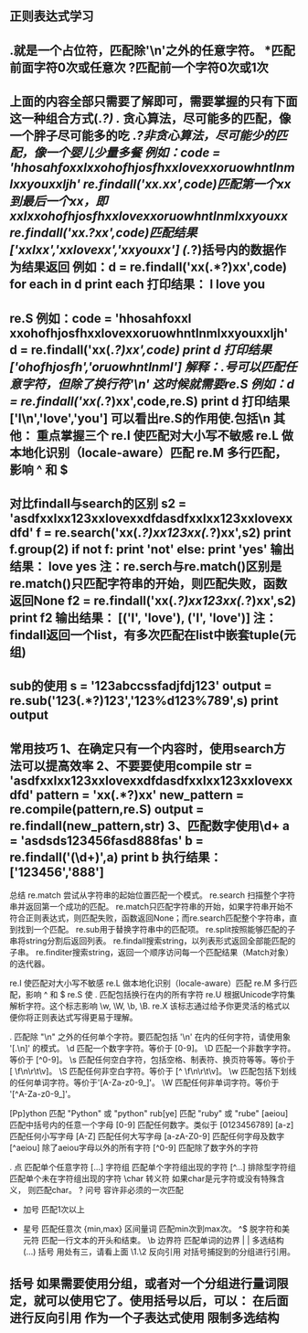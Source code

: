 ﻿## 正则表达式学习
.就是一个占位符，匹配除'\n'之外的任意字符。
*匹配前面字符0次或任意次
?匹配前一个字符0次或1次
-----------------------------------------------------------------
上面的内容全部只需要了解即可，需要掌握的只有下面这一种组合方式(.*?)
.* 贪心算法，尽可能多的匹配，像一个胖子尽可能多的吃
.*?非贪心算法，尽可能少的匹配，像一个婴儿少量多餐
例如：code = 'hhosahfoxxIxxohofhjosfhxxlovexxoruowhntlnmlxxyouxxljh'
     re.findall('xx.*xx',code)匹配第一个xx到最后一个xx，即xxIxxohofhjosfhxxlovexxoruowhntlnmlxxyouxx
     re.findall('xx.*?xx',code)匹配结果['xxIxx','xxlovexx','xxyouxx']
(.*?)括号内的数据作为结果返回
例如：d = re.findall('xx(.*?)xx',code)
     for each in d
         print each
打印结果：
I
love
you
-----------------------------------------------------------------
re.S
例如：code = 'hhosahfoxxI
     xxohofhjosfhxxlovexxoruowhntlnmlxxyouxxljh'
     d = re.findall('xx(.*?)xx',code)
        print d
打印结果['ohofhjosfh','oruowhntlnml']
解释：.号可以匹配任意字符，但除了换行符'\n'
这时候就需要re.S
例如：d = re.findall('xx(.*?)xx',code,re.S)
     print d
打印结果['I\n','love','you']
可以看出re.S的作用使.包括\n
其他：
重点掌握三个
re.I	使匹配对大小写不敏感
re.L	做本地化识别（locale-aware）匹配
re.M	多行匹配，影响 ^ 和 $
-----------------------------------------------------------------
对比findall与search的区别
s2 = 'asdfxxIxx123xxlovexxdfdasdfxxIxx123xxlovexxdfd'
f = re.search('xx(.*?)xx123xx(.*?)xx',s2)
print f.group(2)
if not f:
    print 'not'
else:
    print 'yes'
输出结果：
love
yes
注：re.serch与re.match()区别是re.match()只匹配字符串的开始，则匹配失败，函数返回None
f2 = re.findall('xx(.*?)xx123xx(.*?)xx',s2)
print f2
输出结果：
[('I', 'love'), ('I', 'love')]
注：findall返回一个list，有多次匹配在list中嵌套tuple(元组)
-----------------------------------------------------------------
sub的使用
s = '123abccssfadjfdj123'
output = re.sub('123(.*?)123','123%d123%789',s)
print output
-----------------------------------------------------------------
常用技巧
1、在确定只有一个内容时，使用search方法可以提高效率
2、不要要使用compile
str = 'asdfxxIxx123xxlovexxdfdasdfxxIxx123xxlovexxdfd'
pattern = 'xx(.*?)xx'
new_pattern = re.compile(pattern,re.S)
output = re.findall(new_pattern,str)
3、匹配数字使用\d+
a = 'asdsds123456fasd888fas'
b = re.findall('(\d+)',a)
print b
执行结果：['123456','888']
-----------------------------------------------------------------
总结
re.match 尝试从字符串的起始位置匹配一个模式。
re.search 扫描整个字符串并返回第一个成功的匹配。
re.match只匹配字符串的开始，如果字符串开始不符合正则表达式，则匹配失败，函数返回None；而re.search匹配整个字符串，直到找到一个匹配。
re.sub用于替换字符串中的匹配项。
re.split按照能够匹配的子串将string分割后返回列表。
re.findall搜索string，以列表形式返回全部能匹配的子串。
re.finditer搜索string，返回一个顺序访问每一个匹配结果（Match对象）的迭代器。


re.I	使匹配对大小写不敏感
re.L	做本地化识别（locale-aware）匹配
re.M	多行匹配，影响 ^ 和 $
re.S	使 . 匹配包括换行在内的所有字符
re.U	根据Unicode字符集解析字符。这个标志影响 \w, \W, \b, \B.
re.X	该标志通过给予你更灵活的格式以便你将正则表达式写得更易于理解。

.	匹配除 "\n" 之外的任何单个字符。要匹配包括 '\n' 在内的任何字符，请使用象 '[.\n]' 的模式。
\d	匹配一个数字字符。等价于 [0-9]。
\D	匹配一个非数字字符。等价于 [^0-9]。
\s	匹配任何空白字符，包括空格、制表符、换页符等等。等价于 [ \f\n\r\t\v]。
\S	匹配任何非空白字符。等价于 [^ \f\n\r\t\v]。
\w	匹配包括下划线的任何单词字符。等价于'[A-Za-z0-9_]'。
\W	匹配任何非单词字符。等价于 '[^A-Za-z0-9_]'。

[Pp]ython	匹配 "Python" 或 "python"
rub[ye]	匹配 "ruby" 或 "rube"
[aeiou]	匹配中括号内的任意一个字母
[0-9]	匹配任何数字。类似于 [0123456789]
[a-z]	匹配任何小写字母
[A-Z]	匹配任何大写字母
[a-zA-Z0-9]	匹配任何字母及数字
[^aeiou]	除了aeiou字母以外的所有字符
[^0-9]	匹配除了数字外的字符

.	点	匹配单个任意字符
[...]	字符组	匹配单个字符组出现的字符
[^...]	排除型字符组	匹配单个未在字符组出现的字符
\char	转义符	如果char是元字符或没有特殊含义， 则匹配char。
?	问号	容许非必须的一次匹配
+	加号	匹配1次以上
*	星号	匹配任意次
{min,max}	区间量词	匹配min次到max次。
^$	脱字符和美元符	匹配一行文本的开头和结束。
\b	边界符	匹配单词的边界
|	|	多选结构
(...)	括号	用处有三，请看上面
\1.\2	反向引用	对括号捕捉到的分组进行引用。

括号
如果需要使用分组，或者对一个分组进行量词限定，就可以使用它了。使用括号以后，可以：
在后面进行反向引用
作为一个子表达式使用
限制多选结构
-----------------------------------------------------------------